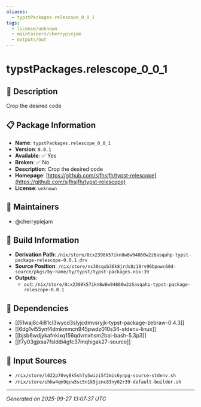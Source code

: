 ```yaml
---
aliases:
  - typstPackages.relescope_0_0_1
tags:
  - license/unknown
  - maintainers/cherrypiejam
  - outputs/out
---
```


# typstPackages.relescope_0_0_1

## 📝 Description

Crop the desired code

## 📋 Package Information

- **Name**: `typstPackages.relescope_0_0_1`
- **Version**: `0.0.1`
- **Available**: ✅ Yes
- **Broken**: ✅ No
- **Description**: Crop the desired code
- **Homepage**: [https://github.com/sjfhsjfh/typst-relescope](https://github.com/sjfhsjfh/typst-relescope)
- **License**: `unknown`
## 👥 Maintainers

- @cherrypiejam


## 🔧 Build Information

- **Derivation Path**: `/nix/store/0cx2398k57ikn8w8w94860w2z6asqahp-typst-package-relescope-0.0.1.drv`
- **Source Position**: `/nix/store/ns30sqxb36k8jrds8z18rv96bpnwc60d-source/pkgs/by-name/ty/typst/typst-packages.nix:39`
- **Outputs**:
  - `out`:  `/nix/store/0cx2398k57ikn8w8w94860w2z6asqahp-typst-package-relescope-0.0.1`

## 🔗 Dependencies

- [[51waj6c4i81cl3wycd3slyjcdmvsryjk-typst-package-zebraw-0.4.3]]
- [[6dg1vi55ynf4dmkmmcn945pwdz010s34-stdenv-linux]]
- [[bjsb6wdjykafnkixq156qdvmxhsm2bai-bash-5.3p3]]
- [[f7y03gjxsa7fslddi4gfc37mqhigak27-source]]

## 📁 Input Sources

- `/nix/store/l622p70vy8k5sh7y5wizi5f2mic6ynpg-source-stdenv.sh`
- `/nix/store/shkw4qm9qcw5sc5n1k5jznc83ny02r39-default-builder.sh`

---
*Generated on 2025-09-27 13:07:37 UTC*

